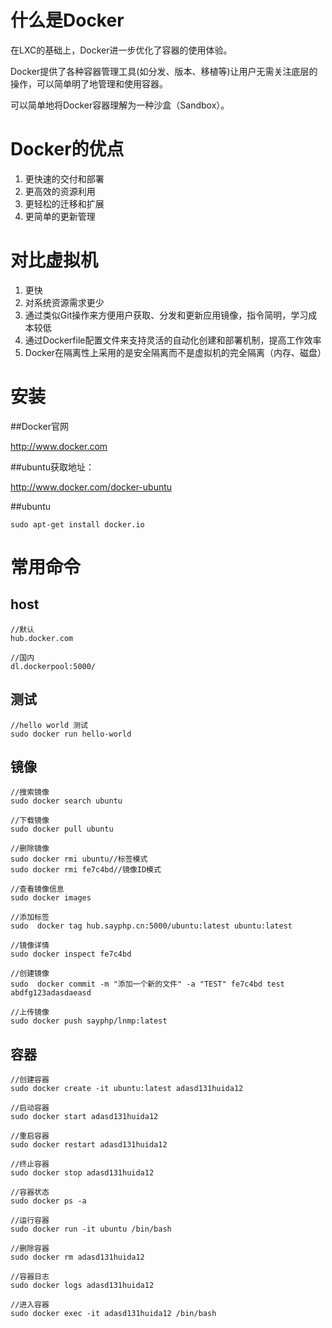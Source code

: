 # 什么是Docker

在LXC的基础上，Docker进一步优化了容器的使用体验。

Docker提供了各种容器管理工具(如分发、版本、移植等)让用户无需关注底层的操作，可以简单明了地管理和使用容器。

可以简单地将Docker容器理解为一种沙盒（Sandbox）。

# Docker的优点

1. 更快速的交付和部署
2. 更高效的资源利用
3. 更轻松的迁移和扩展
4. 更简单的更新管理

# 对比虚拟机

1. 更快
2. 对系统资源需求更少
3. 通过类似Git操作来方便用户获取、分发和更新应用镜像，指令简明，学习成本较低
4. 通过Dockerfile配置文件来支持灵活的自动化创建和部署机制，提高工作效率
5. Docker在隔离性上采用的是安全隔离而不是虚拟机的完全隔离（内存、磁盘）



# 安装

##Docker官网

http://www.docker.com

##ubuntu获取地址：

http://www.docker.com/docker-ubuntu

##ubuntu


    sudo apt-get install docker.io

# 常用命令

## host

```shell
//默认
hub.docker.com

//国内
dl.dockerpool:5000/
```

## 测试

```shell
//hello world 测试
sudo docker run hello-world
```

## 镜像

```shell
//搜索镜像
sudo docker search ubuntu

//下载镜像
sudo docker pull ubuntu

//删除镜像
sudo docker rmi ubuntu//标签模式
sudo docker rmi fe7c4bd//镜像ID模式

//查看镜像信息
sudo docker images

//添加标签
sudo  docker tag hub.sayphp.cn:5000/ubuntu:latest ubuntu:latest

//镜像详情
sudo docker inspect fe7c4bd

//创建镜像
sudo  docker commit -m "添加一个新的文件" -a "TEST" fe7c4bd test abdfg123adasdaeasd

//上传镜像
sudo docker push sayphp/lnmp:latest
```

## 容器

```shell
//创建容器
sudo docker create -it ubuntu:latest adasd131huida12

//启动容器
sudo docker start adasd131huida12

//重启容器
sudo docker restart adasd131huida12

//终止容器
sudo docker stop adasd131huida12

//容器状态
sudo docker ps -a

//运行容器
sudo docker run -it ubuntu /bin/bash

//删除容器
sudo docker rm adasd131huida12

//容器日志
sudo docker logs adasd131huida12

//进入容器
sudo docker exec -it adasd131huida12 /bin/bash
```

